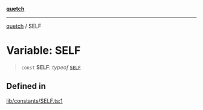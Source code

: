 [**quetch**](../README.md)

***

[quetch](../README.md) / SELF

# Variable: SELF

> `const` **SELF**: *typeof* [`SELF`](SELF.md)

## Defined in

[lib/constants/SELF.ts:1](https://github.com/nevoland/quetch/blob/db84578eb5eba15d3388a1c2cfad7cc80fe9fbe6/lib/constants/SELF.ts#L1)
